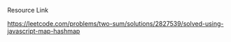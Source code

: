 Resource Link

https://leetcode.com/problems/two-sum/solutions/2827539/solved-using-javascript-map-hashmap

